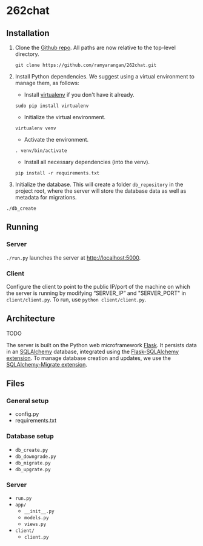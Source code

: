 # 262chat

## Installation

1. Clone the [Github repo](https://github.com/ramyarangan/262chat.git). 
   All paths are now relative to the top-level directory.
   ``` 
   git clone https://github.com/ramyarangan/262chat.git 
   ```

2. Install Python dependencies. We suggest using a virtual environment to manage them, as follows:

	* Install [virtualenv](http://flask.pocoo.org/docs/0.10/installation/) if you don't have it already.

	``` 
	sudo pip install virtualenv
	```

	* Initialize the virtual environment.
	```
	virtualenv venv
	```

	* Activate the environment.
	```
	. venv/bin/activate
	```
	
	* Install all necessary dependencies (into the venv).
	```
	pip install -r requirements.txt
	```

3. Initialize the database. This will create a folder `db_repository` in the project root, where the server will store the database data as well as metadata for migrations.
``` 
./db_create 
```


## Running

### Server
`./run.py` launches the server at <http://localhost:5000>.

### Client
Configure the client to point to the public IP/port of the machine on which 
the server is running by modifying “SERVER_IP” and "SERVER_PORT" in 
`client/client.py`. To run, use `python client/client.py`. 


## Architecture

TODO

The server is built on the Python web microframework [Flask](http://flask.pocoo.org/). It persists data in an [SQLAlchemy](http://www.sqlalchemy.org/) database, integrated using the [Flask-SQLAlchemy extension](http://flask-sqlalchemy.pocoo.org/2.1/). To manage database creation and updates, we use the [SQLAlchemy-Migrate extension](https://sqlalchemy-migrate.readthedocs.org/). 

## Files

### General setup
* config.py
* requirements.txt

### Database setup
* `db_create.py`
* `db_downgrade.py`
* `db_migrate.py`
* `db_upgrate.py`

### Server
* `run.py`
* `app/`
	* `__init__.py`
	* `models.py`
	* `views.py`
* `client/`
	* `client.py`
